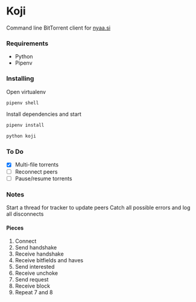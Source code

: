 # Koji
Command line BitTorrent client for [nyaa.si](https://nyaa.si/)

### Requirements
* Python
* Pipenv

### Installing
Open virtualenv
```sh
pipenv shell
```

Install dependencies and start
```sh
pipenv install

python koji
```

### To Do
* [x] Multi-file torrents
* [ ] Reconnect peers
* [ ] Pause/resume torrents

### Notes
Start a thread for tracker to update peers
Catch all possible errors and log all disconnects

#### Pieces
1. Connect
2. Send handshake
3. Receive handshake
4. Receive bitfields and haves
5. Send interested
6. Receive unchoke
7. Send request
8. Receive block
9. Repeat 7 and 8
